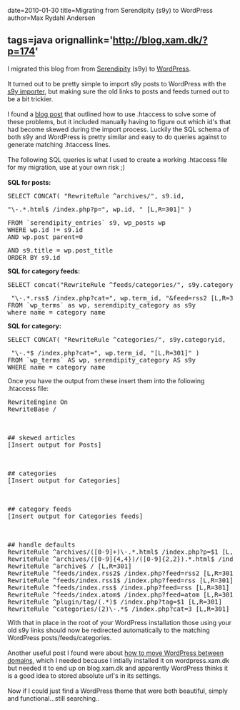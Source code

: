 date=2010-01-30
title=Migrating from Serendipity (s9y) to WordPress 
author=Max Rydahl Andersen

tags=java 
orignallink='http://blog.xam.dk/?p=174'
---
<div>
<p>I migrated this blog from from <a href="http://www.s9y.org/">Serendipity</a> (s9y) to <a href="http://wordpress.org">WordPress</a>.
<br><br>
It turned out to be pretty simple to import s9y posts to WordPress with the <a href="http://technosailor.com/2007/01/02/new-version-of-serendipity-s9y-to-wordpress-importer-available/">s9y importer</a>, but making sure the old links to posts and feeds turned out to be a bit trickier.
<br><br>
I found a <a href="http://blog.solutionperspectivemedia.co.uk/?p=63">blog post</a> that outlined how to use .htaccess to solve some of these problems, but it included manually having to figure out which id's that had become skewed during the import process. Luckily the SQL schema of both s9y and WordPress is pretty similar and easy to do queries against to generate matching .htaccess lines.
<br><br>
The following SQL queries is what I used to create a working .htaccess file for my migration, use at your own risk ;)
<br><br><strong>SQL for posts:</strong>
</p>
<pre lang="sql" escaped="true">SELECT CONCAT( "RewriteRule ^archives/", s9.id,</pre>
<pre lang="sql" escaped="true">"\-.*.html$ /index.php?p=", wp.id, " [L,R=301]" )</pre>
<pre lang="sql" escaped="true">FROM `serendipity_entries` s9, wp_posts wp
WHERE wp.id != s9.id
AND wp.post_parent=0</pre>
<pre lang="sql" escaped="true">AND s9.title = wp.post_title
ORDER BY s9.id</pre>
<strong>SQL for category feeds:</strong>
<pre lang="sql" escaped="true">SELECT concat("RewriteRule ^feeds/categories/", s9y.categoryid,</pre>
<pre lang="sql" escaped="true"> "\-.*.rss$ /index.php?cat=", wp.term_id, "&amp;feed=rss2 [L,R=301]")
FROM `wp_terms` as wp, serendipity_category as s9y
where name = category_name</pre>
<strong>SQL for category:</strong>
<pre lang="sql" escaped="true">SELECT CONCAT( "RewriteRule ^categories/", s9y.categoryid,</pre>
<pre lang="sql" escaped="true"> "\-.*$ /index.php?cat=", wp.term_id, "[L,R=301]" )
FROM `wp_terms` AS wp, serendipity_category AS s9y
WHERE name = category_name</pre>
Once you have the output from these insert them into the following .htaccess file:
<pre lang="bash" line="1" escaped="true">RewriteEngine On
RewriteBase /
<br><br>
## skewed articles
[Insert output for Posts]
<br><br>
## categories
[Insert output for Categories]
<br><br>
## category feeds
[Insert output for Categories feeds]
<br><br>
## handle defaults
RewriteRule ^archives/([0-9]+)\-.*.html$ /index.php?p=$1 [L,R=301]
RewriteRule ^archives/([0-9]{4,4})/([0-9]{2,2}).*.html$ /index.php?m=$1$2 [L,R=301]
RewriteRule ^archive$ / [L,R=301]
RewriteRule ^feeds/index.rss2$ /index.php?feed=rss2 [L,R=301]
RewriteRule ^feeds/index.rss1$ /index.php?feed=rss [L,R=301]
RewriteRule ^feeds/index.rss$ /index.php?feed=rss [L,R=301]
RewriteRule ^feeds/index.atom$ /index.php?feed=atom [L,R=301]
RewriteRule ^plugin/tag/(.*)$ /index.php?tag=$1 [L,R=301]
RewriteRule ^categories/(2)\-.*$ /index.php?cat=3 [L,R=301]</pre>
With that in place in the root of your WordPress installation those using your old s9y links should now be redirected automatically to the matching WordPress posts/feeds/categories.
<br><br>
Another useful post I found were about <a href="http://www.mydigitallife.info/2007/10/01/how-to-move-wordpress-blog-to-new-domain-or-location/">how to move WordPress between domains</a>, which I needed because I intially installed it on wordpress.xam.dk but needed it to end up on blog.xam.dk and apparently WordPress thinks it is a good idea to stored absolute url's in its settings.
<br><br>
Now if I could just find a WordPress theme that were both beautiful, simply and functional...still searching..</div>
